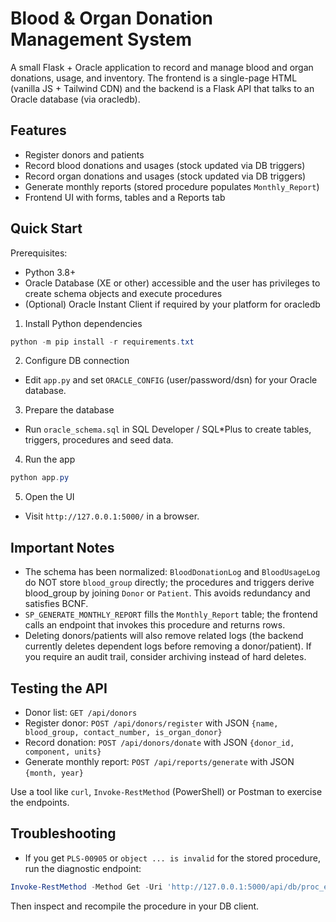 # Blood & Organ Donation Management System

A small Flask + Oracle application to record and manage blood and organ donations, usage, and inventory. The frontend is a single-page HTML (vanilla JS + Tailwind CDN) and the backend is a Flask API that talks to an Oracle database (via oracledb).

## Features
- Register donors and patients
- Record blood donations and usages (stock updated via DB triggers)
- Record organ donations and usages (stock updated via DB triggers)
- Generate monthly reports (stored procedure populates `Monthly_Report`)
- Frontend UI with forms, tables and a Reports tab

## Quick Start
Prerequisites:
- Python 3.8+
- Oracle Database (XE or other) accessible and the user has privileges to create schema objects and execute procedures
- (Optional) Oracle Instant Client if required by your platform for oracledb

1. Install Python dependencies

```powershell
python -m pip install -r requirements.txt
```

2. Configure DB connection
- Edit `app.py` and set `ORACLE_CONFIG` (user/password/dsn) for your Oracle database.

3. Prepare the database
- Run `oracle_schema.sql` in SQL Developer / SQL*Plus to create tables, triggers, procedures and seed data.

4. Run the app

```powershell
python app.py
```

5. Open the UI
- Visit `http://127.0.0.1:5000/` in a browser.

## Important Notes
- The schema has been normalized: `BloodDonationLog` and `BloodUsageLog` do NOT store `blood_group` directly; the procedures and triggers derive blood_group by joining `Donor` or `Patient`. This avoids redundancy and satisfies BCNF.
- `SP_GENERATE_MONTHLY_REPORT` fills the `Monthly_Report` table; the frontend calls an endpoint that invokes this procedure and returns rows.
- Deleting donors/patients will also remove related logs (the backend currently deletes dependent logs before removing a donor/patient). If you require an audit trail, consider archiving instead of hard deletes.

## Testing the API
- Donor list: `GET /api/donors`
- Register donor: `POST /api/donors/register` with JSON `{name, blood_group, contact_number, is_organ_donor}`
- Record donation: `POST /api/donors/donate` with JSON `{donor_id, component, units}`
- Generate monthly report: `POST /api/reports/generate` with JSON `{month, year}`

Use a tool like `curl`, `Invoke-RestMethod` (PowerShell) or Postman to exercise the endpoints.

## Troubleshooting
- If you get `PLS-00905` or `object ... is invalid` for the stored procedure, run the diagnostic endpoint:

```powershell
Invoke-RestMethod -Method Get -Uri 'http://127.0.0.1:5000/api/db/proc_errors?name=SP_GENERATE_MONTHLY_REPORT'
```

Then inspect and recompile the procedure in your DB client.